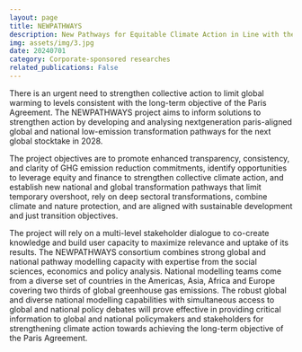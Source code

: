 ```yaml
---
layout: page
title: NEWPATHWAYS
description: New Pathways for Equitable Climate Action in Line with the Paris Agreement and Sustainable Development
img: assets/img/3.jpg
date: 20240701
category: Corporate-sponsored researches
related_publications: False
---
```


There is an urgent need to strengthen collective action to limit global warming to levels consistent with the long-term objective of the Paris Agreement. The NEWPATHWAYS project aims to inform solutions to strengthen action by developing and analysing nextgeneration paris-aligned global and national low-emission transformation pathways for the next global stocktake in 2028.

The project objectives are to promote enhanced transparency, consistency, and clarity of GHG emission reduction commitments, identify opportunities to leverage equity and finance to strengthen collective climate action, and establish new national and global transformation pathways that limit temporary overshoot, rely on deep sectoral transformations, combine climate and nature protection, and are aligned with sustainable development and just transition objectives.

The project will rely on a multi-level stakeholder dialogue to co-create knowledge and build user capacity to maximize relevance and uptake of its results. The NEWPATHWAYS consortium combines strong global and national pathway modelling capacity with expertise from the social sciences, economics and policy analysis. National modelling teams come from a diverse set of countries in the Americas, Asia, Africa and Europe covering two thirds of global greenhouse gas emissions. The robust global and diverse national modelling capabilities with simultaneous access to global and national policy debates will prove effective in providing critical information to global and national policymakers and stakeholders for strengthening climate action towards achieving the long-term objective of the Paris Agreement.
